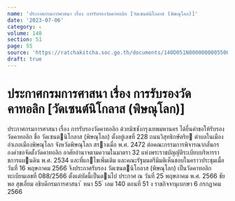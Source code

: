 ```yaml
---
name: 'ประกาศกรมการศาสนา เรื่อง การรับรองวัดคาทอลิก [วัดเซนต์นิโกลาส (พิษณุโลก)]'
date: '2023-07-06'
category: ง
volume: 140
section: 51
page: 55
source: 'https://ratchakitcha.soc.go.th/documents/140D051N0000000005500.pdf'
draft: true
---
```


# ประกาศกรมการศาสนา เรื่อง การรับรองวัดคาทอลิก [วัดเซนต์นิโกลาส (พิษณุโลก)]

ประกาศกรมการศาสนา เรื่อง การรับรองวัดคาทอลิก ด้วยมิซซังกรุงเทพมหานคร ได้ยื่นคําขอให้รับรองวัดคาทอลิก ชื่อ วัดเซนตนิโกลาส (พิษณุโลก) ตั้งอยู่เลขที่ 228 ถนนวิสุทธิกษัตริย ตําบลในเมือง อําเภอเมืองพิษณุโลก จังหวัดพิษณุโลก สรางเมื่อ พ.ศ. 2472 ต่อคณะกรรมการพิจารณากลั่นกรองคําขอจัดตั้งวัดคาทอลิก อาศัยอํานาจตามความในมาตรา 32 แห่งพระราชบัญญัติระเบียบบริหารราชการแผนดิน พ.ศ. 2534 และที่แกไขเพิ่มเติม และคณะรัฐมนตรีมีมติเห็นชอบในคราวประชุมเมื่อวันที่ 16 พฤษภาคม 2566 จึงประกาศรับรอง วัดเซนตนิโกลาส (พิษณุโลก) เป็นวัดคาทอลิก ทะเบียนเลขที่ 088/2566 ตั้งแต่บัดนี้เป็นตนไป ประกาศ ณ วันที่ 25 พฤษภาคม พ.ศ. 2566 ชัยพล สุขเอี่ยม อธิบดีกรมการศาสนา ้ หนา 55 ่ เลม 140 ตอนที่ 51 ง ราชกิจจานุเบกษา 6 กรกฎาคม 2566
